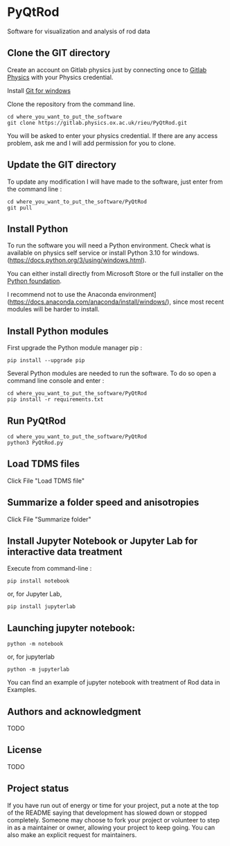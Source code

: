 # PyQtRod

Software for visualization and analysis of rod data


## Clone the GIT directory 

Create an account on Gitlab physics just by connecting once to [Gitlab Physics](https://gitlab.physics.ox.ac.uk/) with your Physics credential.

Install [Git for windows](https://git-scm.com/book/en/v2/Getting-Started-Installing-Git)

Clone the repository from the command line.

```
cd where_you_want_to_put_the_software
git clone https://gitlab.physics.ox.ac.uk/rieu/PyQtRod.git
```

You will be asked to enter your physics credential. If there are any access problem, ask me and I will add permission for you to clone.

## Update the GIT directory

To update any modification I will have made to the software, just enter from the command line :

```
cd where_you_want_to_put_the_software/PyQtRod
git pull
```

## Install Python

To run the software you will need a Python environment. Check what is available on physics self service or install Python 3.10 for windows. (https://docs.python.org/3/using/windows.html). 

You can either install directly from Microsoft Store or the full installer on the [Python foundation](https://www.python.org/downloads/). 

I recommend not to use the Anaconda environment](https://docs.anaconda.com/anaconda/install/windows/), since most recent modules will be harder to install. 

## Install Python modules

First upgrade the Python module manager pip :
```
pip install --upgrade pip
```

Several Python modules are needed to run the software. To do so open a command line console and enter : 

```
cd where_you_want_to_put_the_software/PyQtRod
pip install -r requirements.txt
```

## Run PyQtRod

```
cd where_you_want_to_put_the_software/PyQtRod
python3 PyQtRod.py
```

## Load TDMS files

Click File "Load TDMS file"

## Summarize a folder speed and anisotropies

Click File "Summarize folder"

## Install Jupyter Notebook or Jupyter Lab for interactive data treatment
Execute from command-line : 
```
pip install notebook
```
or, for Jupyter Lab,

```
pip install jupyterlab
```

## Launching jupyter notebook:
```
python -m notebook
```

or, for jupyterlab
```
python -m jupyterlab
```

You can find an example of jupyter notebook with treatment of Rod data in Examples.

## Authors and acknowledgment
TODO
## License
TODO
## Project status
If you have run out of energy or time for your project, put a note at the top of the README saying that development has slowed down or stopped completely. Someone may choose to fork your project or volunteer to step in as a maintainer or owner, allowing your project to keep going. You can also make an explicit request for maintainers.
